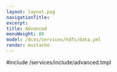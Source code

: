 ```yaml
---
layout: layout.pug
navigationTitle:
excerpt:
title: Advanced
menuWeight: 80
model: /dcos/services/hdfs/data.yml
render: mustache
---
```


#include /services/include/advanced.tmpl
